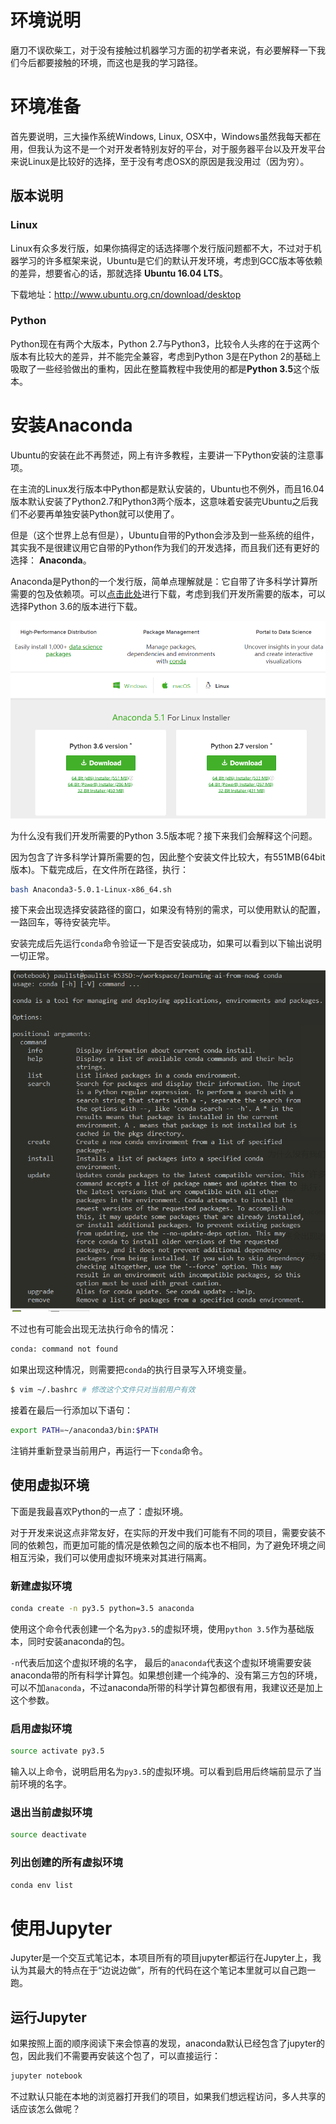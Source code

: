 # 环境说明

磨刀不误砍柴工，对于没有接触过机器学习方面的初学者来说，有必要解释一下我们今后都要接触的环境，而这也是我的学习路径。

# 环境准备

首先要说明，三大操作系统Windows, Linux, OSX中，Windows虽然我每天都在用，但我认为这不是一个对开发者特别友好的平台，对于服务器平台以及开发平台来说Linux是比较好的选择，至于没有考虑OSX的原因是我没用过（因为穷）。

## 版本说明

### Linux

Linux有众多发行版，如果你搞得定的话选择哪个发行版问题都不大，不过对于机器学习的许多框架来说，Ubuntu是它们的默认开发环境，考虑到GCC版本等依赖的差异，想要省心的话，那就选择 **Ubuntu 16.04 LTS**。

下载地址：http://www.ubuntu.org.cn/download/desktop

### Python

Python现在有两个大版本，Python 2.7与Python3，比较令人头疼的在于这两个版本有比较大的差异，并不能完全兼容，考虑到Python 3是在Python 2的基础上吸取了一些经验做出的重构，因此在整篇教程中我使用的都是**Python 3.5**这个版本。

# 安装Anaconda

Ubuntu的安装在此不再赘述，网上有许多教程，主要讲一下Python安装的注意事项。

在主流的Linux发行版本中Python都是默认安装的，Ubuntu也不例外，而且16.04版本默认安装了Python2.7和Python3两个版本，这意味着安装完Ubuntu之后我们不必要再单独安装Python就可以使用了。

但是（这个世界上总有但是），Ubuntu自带的Python会涉及到一些系统的组件，其实我不是很建议用它自带的Python作为我们的开发选择，而且我们还有更好的选择： **Anaconda**。

Anaconda是Python的一个发行版，简单点理解就是：它自带了许多科学计算所需要的包及依赖项。可以[点击此处](https://www.anaconda.com/download/)进行下载，考虑到我们开发所需要的版本，可以选择Python 3.6的版本进行下载。

![anadona_download](img/Anaconda_download.png)

为什么没有我们开发所需要的Python 3.5版本呢？接下来我们会解释这个问题。

因为包含了许多科学计算所需要的包，因此整个安装文件比较大，有551MB(64bit版本)。下载完成后，在文件所在路径，执行：

```bash
bash Anaconda3-5.0.1-Linux-x86_64.sh
```

接下来会出现选择安装路径的窗口，如果没有特别的需求，可以使用默认的配置，一路回车，等待安装完毕。

安装完成后先运行`conda`命令验证一下是否安装成功，如果可以看到以下输出说明一切正常。

![conda](img/conda.png)

不过也有可能会出现无法执行命令的情况：

```bash
conda: command not found
```

如果出现这种情况，则需要把`conda`的执行目录写入环境变量。

```bash
$ vim ~/.bashrc # 修改这个文件只对当前用户有效
```

接着在最后一行添加以下语句：

```bash
export PATH=~/anaconda3/bin:$PATH
```

注销并重新登录当前用户，再运行一下`conda`命令。

## 使用虚拟环境

下面是我最喜欢Python的一点了：虚拟环境。

对于开发来说这点非常友好，在实际的开发中我们可能有不同的项目，需要安装不同的依赖包，而更加可能的情况是依赖包之间的版本也不相同，为了避免环境之间相互污染，我们可以使用虚拟环境来对其进行隔离。

### 新建虚拟环境

```bash
conda create -n py3.5 python=3.5 anaconda
```

使用这个命令代表创建一个名为`py3.5`的虚拟环境，使用`python 3.5`作为基础版本，同时安装anaconda的包。

`-n`代表后加这个虚拟环境的名字， 最后的`anaconda`代表这个虚拟环境需要安装anaconda带的所有科学计算包。如果想创建一个纯净的、没有第三方包的环境，可以不加`anaconda`，不过anaconda所带的科学计算包都很有用，我建议还是加上这个参数。

### 启用虚拟环境

```bash
source activate py3.5
```

输入以上命令，说明启用名为`py3.5`的虚拟环境。可以看到启用后终端前显示了当前环境的名字。



### 退出当前虚拟环境

```bash
source deactivate
```

### 列出创建的所有虚拟环境

```bash
conda env list
```

# 使用Jupyter

Jupyter是一个交互式笔记本，本项目所有的项目jupyter都运行在Jupyter上，我认为其最大的特点在于“边说边做”，所有的代码在这个笔记本里就可以自己跑一跑。

## 运行Jupyter

如果按照上面的顺序阅读下来会惊喜的发现，anaconda默认已经包含了jupyter的包，因此我们不需要再安装这个包了，可以直接运行：

```bash
jupyter notebook
```

不过默认只能在本地的浏览器打开我们的项目，如果我们想远程访问，多人共享的话应该怎么做呢？